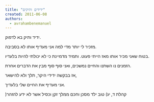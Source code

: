 ```yaml
---
title: "ידידים ותיקים"
created: 2011-06-08
authors: 
  - avrahambenemanuel
---
```


ידיד ותיק בא לדפוק.

מזכיר לי יותר מדי למה אני מעדיף אותו לא בסביבה.

בטוח שאני מכיר אותו מאז הייתי פעוט. ותמיד מדמיינת כי לא יכולתי להיות בלעדיו.

הזמנים נו השתנו והחיים נמשכים, ואני סוף סוף מבין את הדברים אחרת.

אז בבקשה ידידי היקר, תלך ולא להישאר,

אני מעדיף את החיים שלי בלעדיך.

)קהלת ד, יג) טוב ילד מסכן וחכם ממלך זקן וכסיל אשר לא ידע להזהר
